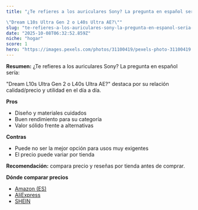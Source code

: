 ```yaml
---
title: "¿Te refieres a los auriculares Sony? La pregunta en español sería:

\"Dream L10s Ultra Gen 2 o L40s Ultra AE?\""
slug: "te-refieres-a-los-auriculares-sony-la-pregunta-en-espanol-seria-dream-l10s-ultra"
date: "2025-10-08T06:32:52.859Z"
niche: "hogar"
score: 1
hero: "https://images.pexels.com/photos/31100419/pexels-photo-31100419.jpeg?auto=compress&cs=tinysrgb&fit=crop&h=627&w=1200&auto=compress&cs=tinysrgb&w=1200&h=675&fit=crop"
---
```


**Resumen:** ¿Te refieres a los auriculares Sony? La pregunta en español sería:

"Dream L10s Ultra Gen 2 o L40s Ultra AE?" destaca por su relación calidad/precio y utilidad en el día a día.

**Pros**
- Diseño y materiales cuidados
- Buen rendimiento para su categoría
- Valor sólido frente a alternativas

**Contras**
- Puede no ser la mejor opción para usos muy exigentes
- El precio puede variar por tienda

**Recomendación:** compara precio y reseñas por tienda antes de comprar.

**Dónde comparar precios**
- [Amazon (ES)](https://www.amazon.es/s?k=%C2%BFTe%20refieres%20a%20los%20auriculares%20Sony%3F%20La%20pregunta%20en%20espa%C3%B1ol%20ser%C3%ADa%3A%0A%0A%22Dream%20L10s%20Ultra%20Gen%202%20o%20L40s%20Ultra%20AE%3F%22&tag=teknovashop25-21)
- [AliExpress](https://www.aliexpress.com/wholesale?SearchText=%C2%BFTe%20refieres%20a%20los%20auriculares%20Sony%3F%20La%20pregunta%20en%20espa%C3%B1ol%20ser%C3%ADa%3A%0A%0A%22Dream%20L10s%20Ultra%20Gen%202%20o%20L40s%20Ultra%20AE%3F%22)
- [SHEIN](https://www.shein.com/pdsearch/%C2%BFTe%20refieres%20a%20los%20auriculares%20Sony%3F%20La%20pregunta%20en%20espa%C3%B1ol%20ser%C3%ADa%3A%0A%0A%22Dream%20L10s%20Ultra%20Gen%202%20o%20L40s%20Ultra%20AE%3F%22)